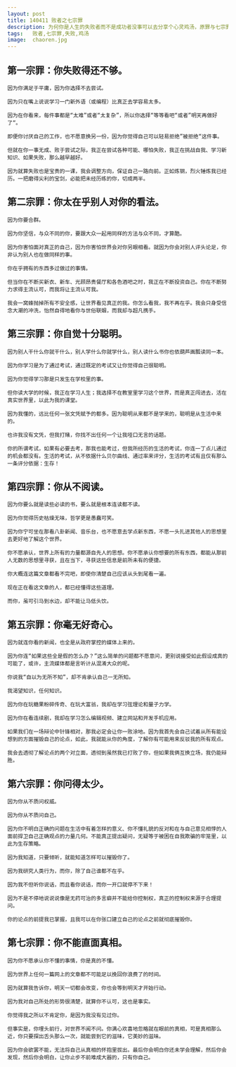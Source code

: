 ```yaml
---
layout: post
title: 140411 败者之七宗罪
description: 为何你是人生的失败者而不是成功者没事可以去分享个心灵鸡汤，原罪与七宗罪
tags:   败者,七宗罪,失败,鸡汤
image:  chaoren.jpg
---
```


## 第一宗罪：你失败得还不够。

	因为你满足于平庸，因为你选择不去尝试。

	因为只在嘴上说说学习一门新外语（或编程）比真正去学容易太多。

	因为在你看来，每件事都是“太难”或者“太复杂”，所以你选择“等等看吧“或者”明天再做好了“。

	即便你讨厌自己的工作，也不愿意换另一份，因为你觉得自己可以轻易拒绝”被拒绝“这件事。

	但就在你一事无成、败于尝试之际，我正在尝试各种可能、哪怕失败，我正在挑战自我、学习新知识、如果失败，那么越早越好。

	因为就算失败也是宝贵的一课，我会调整方向，保证自己一路向前。正如炼钢，烈火锤炼我已经历。一把磨得尖利的宝剑，必能把未经历练的你，切成两半。

## 第二宗罪：你太在乎别人对你的看法。

	因为你要合群。

	因为你坚信，与众不同的你，要跟大众一起用同样的方法与众不同，才算酷。

	因为你害怕面对真正的自己，因为你害怕世界会对你另眼相看。就因为你会对别人评头论足，你非认为别人也在做同样的事。

	你在乎拥有的东西多过做过的事情。

	但当你在不断买新衣、新车、光顾昂贵餐厅和各色酒吧之时，我正在不断投资自己。你在不断努力求得主流认可，而我将让主流认可我。

	我会一窝蜂抛掉所有不安全感，让世界看见真正的我。你怎么看我，我不再在乎。我会只身受信念大潮的冲洗，怡然自得地看你与世俗联姻，而我却与超凡携手。

## 第三宗罪：你自觉十分聪明。

	因为别人干什么你就干什么，别人学什么你就学什么，别人读什么书你也依葫芦画瓢读同一本。

	因为你学习是为了通过考试，通过既定的考试又让你觉得自己很聪明。

	因为你觉得学习那是只发生在学校里的事。

	但你读大学的时候，我正在学习人生；我选择不在教室里学习这个世界，而是真正闯进去，活在真实世界里，以此为我的课堂。

	因为我懂的，远比任何一张文凭赋予的都多。因为聪明从来都不是学来的，聪明是从生活中来的。

	也许我没有文凭，但我打赌，你找不出任何一个让我哑口无言的话题。

	你的所谓考试，如果有必要去考，那我也能考过，但我所经历的生活的考试，你连一丁点儿通过的机会都没有。生活的考试，从不依据什么贝尔曲线、通过率来评分，生活的考试有且仅有那么一条评分依据：生存！

## 第四宗罪：你从不阅读。

	因为你要么就是读些必读的书，要么就是根本连读都不读。

	因为你觉得历史枯燥无味，哲学更是愚蠢可笑。

	因为你宁可坐在那看八卦新闻、音乐台，也不愿意去学点新东西，不愿一头扎进其他人的思想里去更好地了解这个世界。

	你不愿承认，世界上所有的力量都源自先人的思想。你不愿承认你想要的所有东西，都能从那前人无数的思想里寻获，且在当下，寻获这些信息是前所未有的便捷。

	你大概连这篇文章都看不完吧，即使你清楚自己应该从头到尾看一遍。

	现在正在看这文章的人，都已经懂得这些道理。

	而你，虽可引马到水边，却不能让马低头饮。

## 第五宗罪：你毫无好奇心。

	因为就连你看的新闻，也全是从政府掌控的媒体上来的。

	因为你连“如果这些全是假的怎么办？”这么简单的问题都不愿意问，更别说接受如此假设成真的可能了，或许，主流媒体都是言听计从混淆大众的呢。

	你说我“自以为无所不知”，却不肯承认自己一无所知。

	我渴望知识，任何知识。

	因为你在玩糖果粉碎传奇、在玩大富翁，我却在学习弦理论和量子力学。

	因为你在看连续剧，我却在学习怎么编辑视频、建立网站和开发手机应用。

	如果我们在一场辩论中针锋相对，那我必定会让你一败涂地。因为我首先会自己试着从所有能设想到的方面摧毁自己的论点，如此，我就能从你的角度，了解你有可能用来反驳我的所有观点。

	我会去透彻了解论点的两个对立面，透彻到虽然我已打败了你，但如果我俩互换立场，我仍能辩胜。

## 第六宗罪：你问得太少。

	因为你从不质问权威。

	因为你从不质问自己。

	因为你不明白正确的问题在生活中有着怎样的意义、你不懂礼貌的反对和在与自己意见相悖的人面前捍卫自己正确观点的力量几何。不能真正提出疑问，无疑等于被困在自我欺骗的牢笼里，以此为生存策略。

	因为我知道，只要倾听，就能知道怎样可以摧毁你了。

	因为我研究人类行为，而你，除了自己谁都不在乎。

	因为我不但听你说话，而且看你说话，而你一开口就停不下来！

	因为不是不停地说说说像是无药可治的多言癖并不能给你控制权，真正的控制权来源于合理提问。

	你的论点的前提我已掌握，且我可以在你张口建立自己的论点之前就彻底摧毁你。

## 第七宗罪：你不能直面真相。

	因为你不愿承认你不懂的事情，你是真的不懂。

	因为世界上任何一篇网上的文章都不可能足以挽回你浪费了的时间。

	因为就算我告诉你，明天一切都会改变，你也会等到明天才开始行动。

	因为我对自己所处的形势很清楚，就算你不认可，这也是事实。

	你觉得我之所以不肯定你，是因为我没有见过你。

	但事实是，你埋头前行，对世界不闻不问。你满心欢喜地忽略就在眼前的真相，可是真相那么近，你只要探出舌头那么一次，就能尝到它的滋味，它美妙的滋味。

	因为你会欲罢不能，无法将自己从真相的怀抱里拔出。最后你会明白你还未学会理解，然后你会发现，然后你会明白，让你止步不前难成大器的，只有你自己。